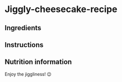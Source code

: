 # Jiggly-cheesecake-recipe

## Ingredients

## Instructions

## Nutrition information

Enjoy the jiggliness! 😉
